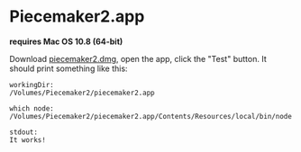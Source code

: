 # Piecemaker2.app

__requires Mac OS 10.8 (64-bit)__

Download [piecemaker2.dmg](https://github.com/motionbank/piecemaker2-app/raw/master/app/piecemaker2.dmg), 
open the app, click the "Test" button. It should print something like this:

```
workingDir:
/Volumes/Piecemaker2/piecemaker2.app

which node:
/Volumes/Piecemaker2/piecemaker2.app/Contents/Resources/local/bin/node

stdout:
It works!
```
